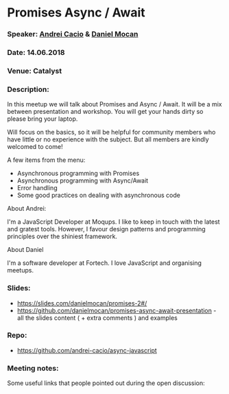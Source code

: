 # Promises Async / Await

### Speaker: [Andrei Cacio](https://github.com/andrei-cacio) & [Daniel Mocan](https://github.com/danielmocan)
### Date: 14.06.2018
### Venue: Catalyst
### Description:
In this meetup we will talk about Promises and Async / Await. It will be a mix between presentation and workshop. You will get your hands dirty so please bring your laptop.

Will focus on the basics, so it will be helpful for community members who have little or no experience with the subject. But all members are kindly welcomed to come!

A few items from the menu:
- Asynchronous programming with Promises
- Asynchronous programming with Async/Await
- Error handling
- Some good practices on dealing with asynchronous code

About Andrei:

I'm a JavaScript Developer at Moqups. I like to keep in touch with the latest and gratest tools. However, I favour design patterns and programming principles over the shiniest framework.

About Daniel

I'm a software developer at Fortech. I love JavaScript and organising meetups.

### Slides: 
* https://slides.com/danielmocan/promises-2#/
* https://github.com/danielmocan/promises-async-await-presentation - all the slides content ( + extra comments ) and examples

### Repo:
  * https://github.com/andrei-cacio/async-javascript

### Meeting notes:

Some useful links that people pointed out during the open discussion:
